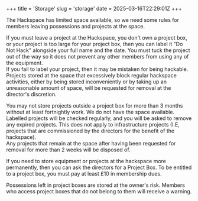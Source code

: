 +++
title = 'Storage'
slug = 'storage'
date = 2025-03-16T22:29:01Z
+++

The Hackspace has limited space available, so we need some rules for members leaving possessions and projects at the
space.

If you must leave a project at the Hackspace, you don't own a project box, or your project is too large for your project
box, then you can label it "Do Not Hack" alongside your full name and the date. You must tuck the project out of the way
so it does not prevent any other members from using any of the equipment.  
If you fail to label your project, then it may be mistaken for being hackable.  
Projects stored at the space that excessively block regular hackspace activities, either by being stored inconveniently
or by taking up an unreasonable amount of space, will be requested for removal at the director's discretion.

You may not store projects outside a project box for more than 3 months without at least fortnightly work. We do not
have the space available. Labelled projects will be checked regularly, and you will be asked to remove any expired
projects. This does not apply to infrastructure projects (I.E, projects that are commissioned by the directors for the
benefit of the hackspace).  
Any projects that remain at the space after having been requested for removal for more than 2 weeks will be disposed
of.

If you need to store equipment or projects at the hackspace more permanently, then you can ask the directors for a
Project Box. To be entitled to a project box, you must pay at least £10 in membership dues.

Possessions left in project boxes are stored at the owner's risk. Members who access project boxes that do not belong to
them will receive a warning.
